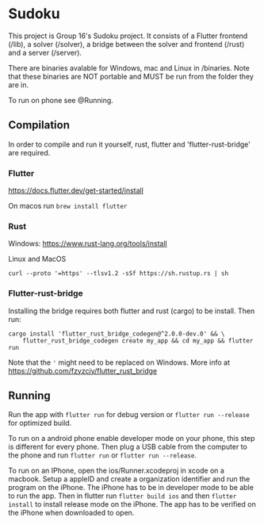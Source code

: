 # Sudoku

This project is Group 16's Sudoku project. It consists of a Flutter frontend (/lib), a solver (/solver), a bridge between the solver and frontend (/rust) and a server (/server).

There are binaries avalable for Windows, mac and Linux in /binaries. Note that these binaries are NOT portable and MUST be run from the folder they are in.

To run on phone see @Running. 


## Compilation
In order to compile and run it yourself, rust, flutter and 'flutter-rust-bridge' are required.


### Flutter
https://docs.flutter.dev/get-started/install

On macos run ```brew install flutter```


### Rust
Windows:
https://www.rust-lang.org/tools/install

Linux and MacOS
```
curl --proto '=https' --tlsv1.2 -sSf https://sh.rustup.rs | sh
```


### Flutter-rust-bridge
Installing the bridge requires both flutter and rust (cargo) to be install. Then run:
```
cargo install 'flutter_rust_bridge_codegen@^2.0.0-dev.0' && \
    flutter_rust_bridge_codegen create my_app && cd my_app && flutter run
```

Note that the ``` ' ``` might need to be replaced on Windows. More info at https://github.com/fzyzcjy/flutter_rust_bridge

## Running
Run the app with ```flutter run``` for debug version or ```flutter run --release``` for optimized build.

To run on a android phone enable developer mode on your phone, this step is different for every phone. Then plug a USB cable from the computer to the phone and run ```flutter run``` or ```flutter run --release```. 

To run on an IPhone, open the ios/Runner.xcodeproj in xcode on a macbook. Setup a appleID and create a organization identifier and run the program on the iPhone. The iPhone has to be in developer mode to be able to run the app. Then in flutter run ```flutter build ios``` and then ```flutter install``` to install release mode on the iPhone. The app has to be verified on the iPhone when downloaded to open. 